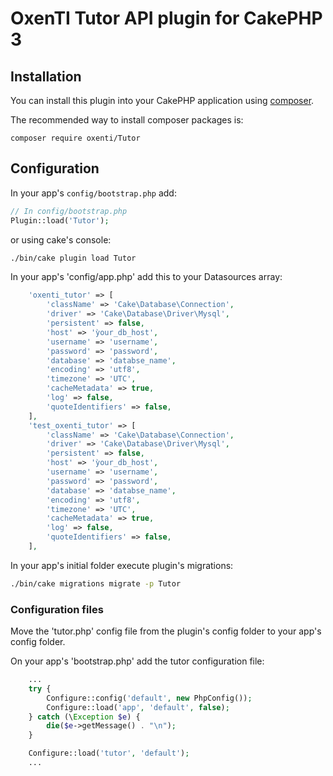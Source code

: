 # OxenTI Tutor API plugin for CakePHP 3

## Installation

You can install this plugin into your CakePHP application using [composer](http://getcomposer.org).

The recommended way to install composer packages is:

```
composer require oxenti/Tutor
```


## Configuration

In your app's `config/bootstrap.php` add:

```php
// In config/bootstrap.php
Plugin::load('Tutor');
```

or using cake's console:

```sh
./bin/cake plugin load Tutor
```

In your app's 'config/app.php' add this to your Datasources array:

```php
	'oxenti_tutor' => [
        'className' => 'Cake\Database\Connection',
        'driver' => 'Cake\Database\Driver\Mysql',
        'persistent' => false,
        'host' => 'ỳour_db_host',
        'username' => 'username',
        'password' => 'password',
        'database' => 'databse_name',
        'encoding' => 'utf8',
        'timezone' => 'UTC',
        'cacheMetadata' => true,
        'log' => false,
        'quoteIdentifiers' => false,
    ],
    'test_oxenti_tutor' => [
        'className' => 'Cake\Database\Connection',
        'driver' => 'Cake\Database\Driver\Mysql',
        'persistent' => false,
        'host' => 'ỳour_db_host',
        'username' => 'username',
        'password' => 'password',
        'database' => 'databse_name',
        'encoding' => 'utf8',
        'timezone' => 'UTC',
        'cacheMetadata' => true,
        'log' => false,
        'quoteIdentifiers' => false,
    ],
```
In your app's initial folder execute plugin's migrations:

```sh
./bin/cake migrations migrate -p Tutor
```

### Configuration files
Move the 'tutor.php' config file from the plugin's config folder to your app's config folder.

On your app's 'bootstrap.php' add the tutor configuration file:
```php
    ...
    try {
        Configure::config('default', new PhpConfig());
        Configure::load('app', 'default', false);
    } catch (\Exception $e) {
        die($e->getMessage() . "\n");
    }

    Configure::load('tutor', 'default');
    ...
```
